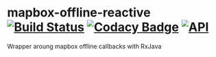 # mapbox-offline-reactive [![Build Status](https://travis-ci.org/akvo/mapbox-offline-reactive.svg?branch=master)](https://travis-ci.org/akvo/mapbox-offline-reactive) [![Codacy Badge](https://api.codacy.com/project/badge/Grade/4734a039c271422599b8592b5af4be1e)](https://app.codacy.com/app/valllllll2000/akvo-flow-mobile?utm_source=github.com&utm_medium=referral&utm_content=akvo/akvo-flow-mobile&utm_campaign=badger) [![API](https://img.shields.io/badge/API-15%2B-brightgreen.svg?style=flat)](https://android-arsenal.com/api?level=15)

Wrapper aroung mapbox offline callbacks with RxJava
